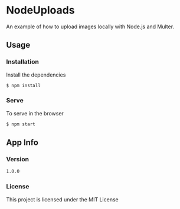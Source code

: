 # NodeUploads

An example of how to upload images locally with Node.js and Multer.

## Usage

### Installation

Install the dependencies

```sh
$ npm install
```

### Serve

To serve in the browser

```sh
$ npm start
```

## App Info

### Version

```sh
1.0.0
```

### License

This project is licensed under the MIT License
